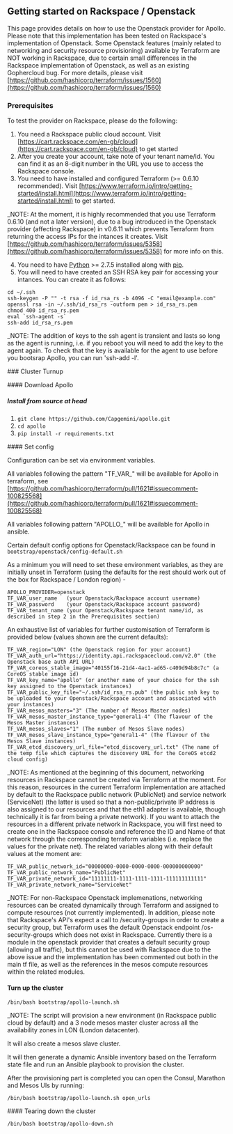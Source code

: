 ## Getting started on Rackspace / Openstack

This page provides details on how to use the Openstack provider for Apollo. Please note that this implementation has been tested on Rackspace's implementation of Openstack. Some Openstack features (mainly related to networking and security resource provisioning) available by Terraform are NOT working in Rackspace, due to certain small differences in the Rackspace implementation of Openstack, as well as an existing Gophercloud bug. For more details, please visit [https://github.com/hashicorp/terraform/issues/1560](https://github.com/hashicorp/terraform/issues/1560)

### Prerequisites

To test the provider on Rackspace, please do the following:

1. You need a Rackspace public cloud account. Visit [https://cart.rackspace.com/en-gb/cloud](https://cart.rackspace.com/en-gb/cloud) to get started
2. After you create your account, take note of your tenant name/id. You can find it as an 8-digit number in the URL you use to access the Rackspace console.
3. You need to have installed and configured Terraform (>= 0.6.10 recommended). Visit [https://www.terraform.io/intro/getting-started/install.html](https://www.terraform.io/intro/getting-started/install.html) to get started.

_NOTE: At the moment, it is highly recommended that you use Terraform 0.6.10 (and not a later version), due to a bug introduced in the Openstack provider (affecting Rackspace) in v0.6.11 which prevents Terraform from returning the access IPs for the intances it creates. Visit [https://github.com/hashicorp/terraform/issues/5358](https://github.com/hashicorp/terraform/issues/5358) for more info on this.

4. You need to have [Python](https://www.python.org/) >= 2.7.5 installed along with [pip](https://pip.pypa.io/en/latest/installing.html).
5. You will need to have created an SSH RSA key pair for accessing your intances. You can create it as follows:

```
cd ~/.ssh
ssh-keygen -P "" -t rsa -f id_rsa_rs -b 4096 -C "email@example.com"
openssl rsa -in ~/.ssh/id_rsa_rs -outform pem > id_rsa_rs.pem
chmod 400 id_rsa_rs.pem
eval `ssh-agent -s`
ssh-add id_rsa_rs.pem
```

_NOTE: The addition of keys to the ssh agent is transient and lasts so long as the agent is running, i.e. if you reboot you will need to add the key to the agent again. To check that the key is available for the agent to use before you bootsrap Apollo, you can run 'ssh-add -l'.

### Cluster Turnup

#### Download Apollo

##### Install from source at head
1. `git clone https://github.com/Capgemini/apollo.git`
2. `cd apollo`
3. `pip install -r requirements.txt`

#### Set config

Configuration can be set via environment variables.

All variables following the pattern "TF_VAR_" will be available for Apollo in terraform, see [https://github.com/hashicorp/terraform/pull/1621#issuecomment-100825568](https://github.com/hashicorp/terraform/pull/1621#issuecomment-100825568)

All variables following pattern "APOLLO_" will be available for Apollo in ansible.

Certain default config options for Openstack/Rackspace can be found in `bootstrap/openstack/config-default.sh`

As a minimum you will need to set these environment variables, as they are initially unset in Terraform (using the defaults for the rest should work out of the box for Rackspace / London region) -

```
APOLLO_PROVIDER=openstack
TF_VAR_user_name   (your Openstack/Rackspace account username)
TF_VAR_password    (your Openstack/Rackspace account password)
TF_VAR_tenant_name (your Openstack/Rackspace tenant name/id, as described in step 2 in the Prerequisites section)
```

An exhaustive list of variables for further customisation of Terraform is provided below (values shown are the current defaults):

```
TF_VAR_region="LON" (the Openstack region for your account)
TF_VAR_auth_url="https://identity.api.rackspacecloud.com/v2.0" (the Openstack base auth API URL)
TF_VAR_coreos_stable_image="40155f16-21d4-4ac1-ad65-c409d94b8c7c" (a CoreOS stable image id)
TF_VAR_key_name="apollo" (or another name of your choice for the ssh key assigned to the Openstack instances)
TF_VAR_public_key_file="~/.ssh/id_rsa_rs.pub" (the public ssh key to be uploaded to your Openstack/Rackspace account and associated with your instances)
TF_VAR_mesos_masters="3" (The number of Mesos Master nodes)
TF_VAR_mesos_master_instance_type="general1-4" (The flavour of the Mesos Master instances)
TF_VAR_mesos_slaves="1" (The number of Mesos Slave nodes)
TF_VAR_mesos_slave_instance_type="general1-4" (The flavour of the Mesos Slave instances)
TF_VAR_etcd_discovery_url_file="etcd_discovery_url.txt" (The name of the temp file which captures the discovery URL for the CoreOS etcd2 cloud config)
```

_NOTE: As mentioned at the beginning of this document, networking resources in Rackspace cannot be created via Terraform at the moment. For this reason, resources in the current Terraform implementation are attached by default to the Rackspace public network (PublicNet) and service network (ServiceNet) (the latter is used so that a non-public/private IP address is also assigned to our resources and that the eth1 adapter is available, though technically it is far from being a private network). If you want to attach the resources in a different private network in Rackspace, you will first need to create one in the Rackspace console and reference the ID and Name of that network through the corresponding terraform variables (i.e. replace the values for the private net). The related variables along with their default values at the moment are:

```
TF_VAR_public_network_id="00000000-0000-0000-0000-000000000000"
TF_VAR_public_network_name="PublicNet"
TF_VAR_private_network_id="11111111-1111-1111-1111-111111111111"
TF_VAR_private_network_name="ServiceNet"
```

_NOTE: For non-Rackspace Openstack implemenations, networking resources can be created dynamically through Terraform and assigned to compute resources (not currently implemented). In addition, please note that Rackspace's API's expect a call to /security-groups in order to create a security group, but Terraform uses the default Openstack endpoint /os-security-groups which does not exist in Rackspace. Currently there is a module in the openstack provider that creates a default security group (allowing all traffic), but this cannot be used with Rackspace due to the above issue and the implementation has been commented out both in the main tf file, as well as the references in the mesos compute resources within the related modules.


#### Turn up the cluster
```
/bin/bash bootstrap/apollo-launch.sh
```

_NOTE: The script will provision a new environment (in Rackspace public cloud by default) and a 3 node mesos master cluster across all the availability zones in LON (London datacenter).

It will also create a mesos slave cluster.

It will then generate a dynamic Ansible inventory based on the Terraform state file and run an Ansible playbook to provision the cluster.

After the provisioning part is completed you can open the Consul, Marathon and Mesos UIs by running:

```
/bin/bash bootstrap/apollo-launch.sh open_urls
```

#### Tearing down the cluster
```
/bin/bash bootstrap/apollo-down.sh
```
